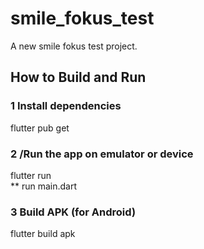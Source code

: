 # smile_fokus_test

A new smile fokus test project.

##  How to Build and Run

### 1 Install dependencies
flutter pub get

### 2 /Run the app on emulator or device
flutter run    
** run main.dart


### 3 Build APK (for Android)
flutter build apk

